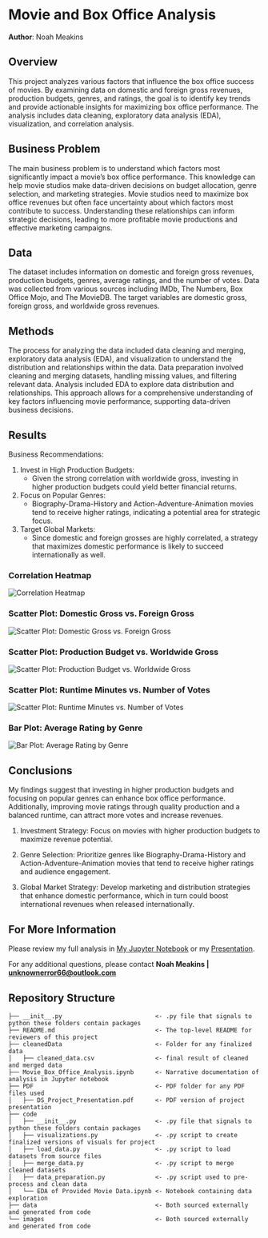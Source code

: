 # Movie and Box Office Analysis

**Author**: Noah Meakins

## Overview

This project analyzes various factors that influence the box office success of movies. By examining data on domestic and foreign gross revenues, production budgets, genres, and ratings, the goal is to identify key trends and provide actionable insights for maximizing box office performance. The analysis includes data cleaning, exploratory data analysis (EDA), visualization, and correlation analysis.

## Business Problem

The main business problem is to understand which factors most significantly impact a movie’s box office performance. This knowledge can help movie studios make data-driven decisions on budget allocation, genre selection, and marketing strategies. Movie studios need to maximize box office revenues but often face uncertainty about which factors most contribute to success. Understanding these relationships can inform strategic decisions, leading to more profitable movie productions and effective marketing campaigns.

## Data

The dataset includes information on domestic and foreign gross revenues, production budgets, genres, average ratings, and the number of votes. Data was collected from various sources including IMDb, The Numbers, Box Office Mojo, and The MovieDB. The target variables are domestic gross, foreign gross, and worldwide gross revenues.

## Methods

The process for analyzing the data included data cleaning and merging, exploratory data analysis (EDA), and visualization to understand the distribution and relationships within the data. Data preparation involved cleaning and merging datasets, handling missing values, and filtering relevant data. Analysis included EDA to explore data distribution and relationships. This approach allows for a comprehensive understanding of key factors influencing movie performance, supporting data-driven business decisions.

## Results

Business Recommendations:

1. Invest in High Production Budgets:
   - Given the strong correlation with worldwide gross, investing in higher production budgets could yield better financial returns.
2. Focus on Popular Genres:
   - Biography-Drama-History and Action-Adventure-Animation movies tend to receive higher ratings, indicating a potential area for strategic focus.
3. Target Global Markets:
   - Since domestic and foreign grosses are highly correlated, a strategy that maximizes domestic performance is likely to succeed internationally as well.

### Correlation Heatmap

![Correlation Heatmap](images/correlation_heatmap.png)

### Scatter Plot: Domestic Gross vs. Foreign Gross

![Scatter Plot: Domestic Gross vs. Foreign Gross](images/scatter_domestic_foreign_gross.png)

### Scatter Plot: Production Budget vs. Worldwide Gross

![Scatter Plot: Production Budget vs. Worldwide Gross](images/scatter_budget_worldwide_gross.png)

### Scatter Plot: Runtime Minutes vs. Number of Votes

![Scatter Plot: Runtime Minutes vs. Number of Votes](images/scatter_runtime_votes.png)

### Bar Plot: Average Rating by Genre

![Bar Plot: Average Rating by Genre](images/barplot_avg_rating_by_genre.png)

## Conclusions

My findings suggest that investing in higher production budgets and focusing on popular genres can enhance box office performance. Additionally, improving movie ratings through quality production and a balanced runtime, can attract more votes and increase revenues.

1. Investment Strategy: Focus on movies with higher production budgets to maximize revenue potential.

2. Genre Selection: Prioritize genres like Biography-Drama-History and Action-Adventure-Animation movies that tend to receive higher ratings and audience engagement.

3. Global Market Strategy: Develop marketing and distribution strategies that enhance domestic performance, which in turn could boost international revenues when released internationally.

## For More Information

Please review my full analysis in [My Jupyter Notebook](Movie_Box_Office_Analysis.ipynb) or my [Presentation](PDF/Movie_Box_Office_Analysis_Presentation.pdf).

For any additional questions, please contact **Noah Meakins | <unknownerror66@outlook.com>**

## Repository Structure

```
├── __init__.py                          <- .py file that signals to python these folders contain packages
├── README.md                            <- The top-level README for reviewers of this project
├── cleanedData                          <- Folder for any finalized data
│   ├── cleaned_data.csv                 <- final result of cleaned and merged data
├── Movie_Box_Office_Analysis.ipynb      <- Narrative documentation of analysis in Jupyter notebook
├── PDF                                  <- PDF folder for any PDF files used
│   ├── DS_Project_Presentation.pdf      <- PDF version of project presentation
├── code
│   ├── __init__.py                      <- .py file that signals to python these folders contain packages
│   ├── visualizations.py                <- .py script to create finalized versions of visuals for project
│   ├── load_data.py                     <- .py script to load datasets from source files
│   ├── merge_data.py                    <- .py script to merge cleaned datasets
│   ├── data_preparation.py              <- .py script used to pre-process and clean data
│   └── EDA of Provided Movie Data.ipynb <- Notebook containing data exploration
├── data                                 <- Both sourced externally and generated from code
└── images                               <- Both sourced externally and generated from code
```
